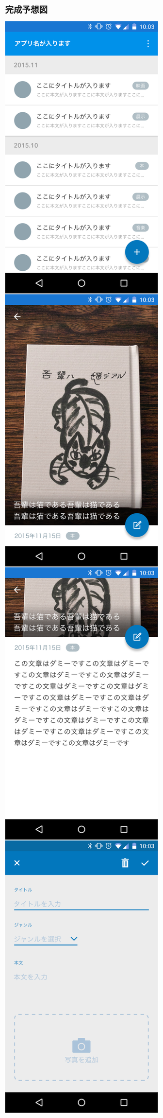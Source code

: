 # 完成予想図

![app list](/images/preview/1_app_list.png)
![app cover](/images/preview/2_app_cover.png)
![app detail](/images/preview/3_app_detail.png)
![app new](/images/preview/4_app_new.png)

